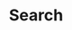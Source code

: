 ---
title: "Search"
slug: "Search here"
layout: "search"
outputs:
    - html
    - json
disableKinds: 
  - RSS
menu:
    main:
        weight: -60
        params: 
            icon: search
---
